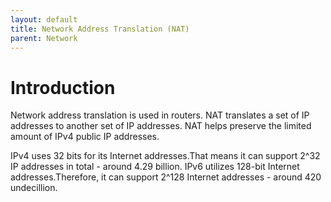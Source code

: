 ```yaml
---
layout: default
title: Network Address Translation (NAT)
parent: Network
---
```


# Introduction

Network address translation is used in routers. NAT translates a set of IP addresses to another set of IP addresses.
NAT helps preserve the limited amount of IPv4 public IP addresses.

IPv4 uses 32 bits for its Internet addresses.That means it can support 2^32 IP addresses in total - around 4.29 billion.
IPv6 utilizes 128-bit Internet addresses.Therefore, it can support 2^128 Internet addresses - around 420 undecillion.
